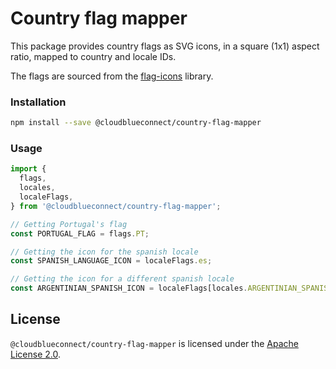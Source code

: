 # Country flag mapper

This package provides country flags as SVG icons, in a square (1x1) aspect ratio, mapped to country and locale IDs.

The flags are sourced from the [flag-icons](https://github.com/lipis/flag-icons) library.

### Installation

```bash
npm install --save @cloudblueconnect/country-flag-mapper
```

### Usage

```js
import {
  flags,
  locales,
  localeFlags,
} from '@cloudblueconnect/country-flag-mapper';

// Getting Portugal's flag
const PORTUGAL_FLAG = flags.PT;

// Getting the icon for the spanish locale
const SPANISH_LANGUAGE_ICON = localeFlags.es;

// Getting the icon for a different spanish locale
const ARGENTINIAN_SPANISH_ICON = localeFlags[locales.ARGENTINIAN_SPANISH];
```

## License

`@cloudblueconnect/country-flag-mapper` is licensed under the [Apache License 2.0](http://www.apache.org/licenses/LICENSE-2.0).